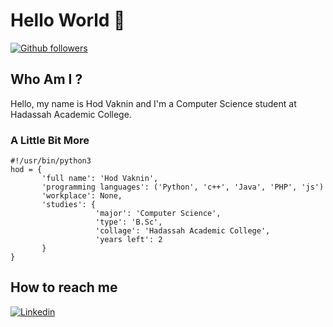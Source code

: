 # Hello World 👋 #
[![Github followers](https://img.shields.io/github/followers/hodvak?style=social&label=Follow)](https://github.com/hodvak?tab=followers)

## Who Am I ? ##
Hello, my name is Hod Vaknin and I'm a Computer Science student at Hadassah Academic College.

### A Little Bit More ###
```python3
#!/usr/bin/python3
hod = {
       'full name': 'Hod Vaknin',
       'programming languages': ('Python', 'c++', 'Java', 'PHP', 'js')
       'workplace': None,
       'studies': {
                   'major': 'Computer Science',
                   'type': 'B.Sc',
                   'collage': 'Hadassah Academic College',
                   'years left': 2                   
       }
}
```

##  How to reach me ## 
[![Linkedin](https://img.shields.io/badge/LinkedIn-0077B5?style=for-the-badge&logo=linkedin&logoColor=white)](https://www.linkedin.com/in/hod-vaknin/)



<!--
**hodvak/hodvak** is a ✨ _special_ ✨ repository because its `README.md` (this file) appears on your GitHub profile.

Here are some ideas to get you started:

- 🔭 I’m currently working on ...
- 🌱 I’m currently learning ...
- 👯 I’m looking to collaborate on ...
- 🤔 I’m looking for help with ...
- 💬 Ask me about ...
- 📫 How to reach me: ...
- 😄 Pronouns: ...
- ⚡ Fun fact: ...
-->
